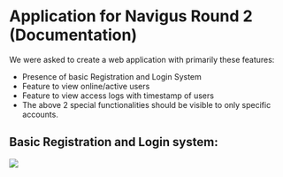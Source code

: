 # Application for Navigus Round 2 (Documentation)

We were asked to create a web application with primarily these features:
* Presence of basic Registration and Login System
* Feature to view online/active users
* Feature to view access logs with timestamp of users
* The above 2 special functionalities should be visible to only specific accounts.

## Basic Registration and Login system:
![](/media/registration.png)
